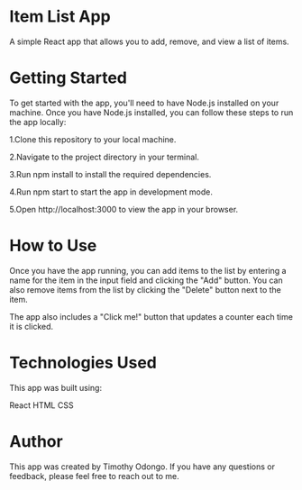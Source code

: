 # Item List App
A simple React app that allows you to add, remove, and view a list of items.

# Getting Started
To get started with the app, you'll need to have Node.js installed on your machine. Once you have Node.js installed, you can follow these steps to run the app locally:

1.Clone this repository to your local machine.

2.Navigate to the project directory in your terminal.

3.Run npm install to install the required dependencies.

4.Run npm start to start the app in development mode.

5.Open http://localhost:3000 to view the app in your browser.

# How to Use
Once you have the app running, you can add items to the list by entering a name for the item in the input field and clicking the "Add" button. You can also remove items from the list by clicking the "Delete" button next to the item.

The app also includes a "Click me!" button that updates a counter each time it is clicked.

# Technologies Used
This app was built using:

React
HTML
CSS

# Author

This app was created by Timothy Odongo. If you have any questions or feedback, please feel free to reach out to me.

